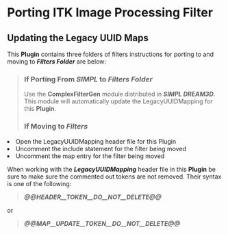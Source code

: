 # Porting ITK Image Processing Filter #

## Updating the Legacy UUID Maps ##

This **Plugin** contains three folders of filters instructions for porting to 
and moving to ***Filters Folder*** are below:

> ### If Porting From ***SIMPL*** to ***Filters Folder*** ###
> Use the **ComplexFilterGen** module distributed in ***SIMPL DREAM3D***. This 
module will automatically update the LegacyUUIDMapping for this **Plugin**.
>
> ### If Moving to ***Filters*** ###
> <ol>
  <li> Open the LegacyUUIDMapping header file for this Plugin </li>
  <li> Uncomment the include statement for the filter being moved </li>
  <li> Uncomment the map entry for the filter being moved </li>
  </ol>
  
 When working with the ***LegacyUUIDMapping*** header file in this **Plugin** 
 be sure to make sure the commented out tokens are not removed. Their syntax is 
 one of the following:
 > ***@@__HEADER__TOKEN__DO__NOT__DELETE__@@***
 
 or
 
 > ***@@__MAP__UPDATE__TOKEN__DO__NOT__DELETE__@@***
